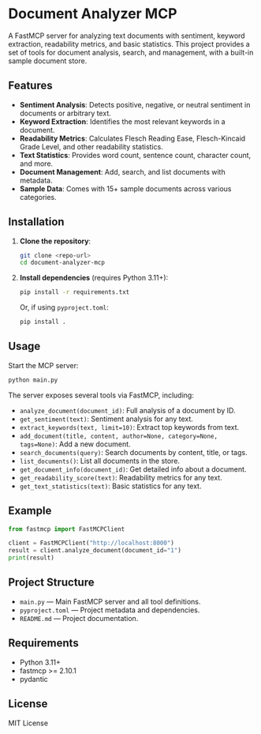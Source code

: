 # Document Analyzer MCP

A FastMCP server for analyzing text documents with sentiment, keyword extraction, readability metrics, and basic statistics. This project provides a set of tools for document analysis, search, and management, with a built-in sample document store.

## Features

- **Sentiment Analysis**: Detects positive, negative, or neutral sentiment in documents or arbitrary text.
- **Keyword Extraction**: Identifies the most relevant keywords in a document.
- **Readability Metrics**: Calculates Flesch Reading Ease, Flesch-Kincaid Grade Level, and other readability statistics.
- **Text Statistics**: Provides word count, sentence count, character count, and more.
- **Document Management**: Add, search, and list documents with metadata.
- **Sample Data**: Comes with 15+ sample documents across various categories.

## Installation

1. **Clone the repository**:
   ```bash
   git clone <repo-url>
   cd document-analyzer-mcp
   ```

2. **Install dependencies** (requires Python 3.11+):
   ```bash
   pip install -r requirements.txt
   ```
   Or, if using `pyproject.toml`:
   ```bash
   pip install .
   ```

## Usage

Start the MCP server:

```bash
python main.py
```

The server exposes several tools via FastMCP, including:

- `analyze_document(document_id)`: Full analysis of a document by ID.
- `get_sentiment(text)`: Sentiment analysis for any text.
- `extract_keywords(text, limit=10)`: Extract top keywords from text.
- `add_document(title, content, author=None, category=None, tags=None)`: Add a new document.
- `search_documents(query)`: Search documents by content, title, or tags.
- `list_documents()`: List all documents in the store.
- `get_document_info(document_id)`: Get detailed info about a document.
- `get_readability_score(text)`: Readability metrics for any text.
- `get_text_statistics(text)`: Basic statistics for any text.

## Example

```python
from fastmcp import FastMCPClient

client = FastMCPClient("http://localhost:8000")
result = client.analyze_document(document_id="1")
print(result)
```

## Project Structure

- `main.py` — Main FastMCP server and all tool definitions.
- `pyproject.toml` — Project metadata and dependencies.
- `README.md` — Project documentation.

## Requirements

- Python 3.11+
- fastmcp >= 2.10.1
- pydantic

## License

MIT License
